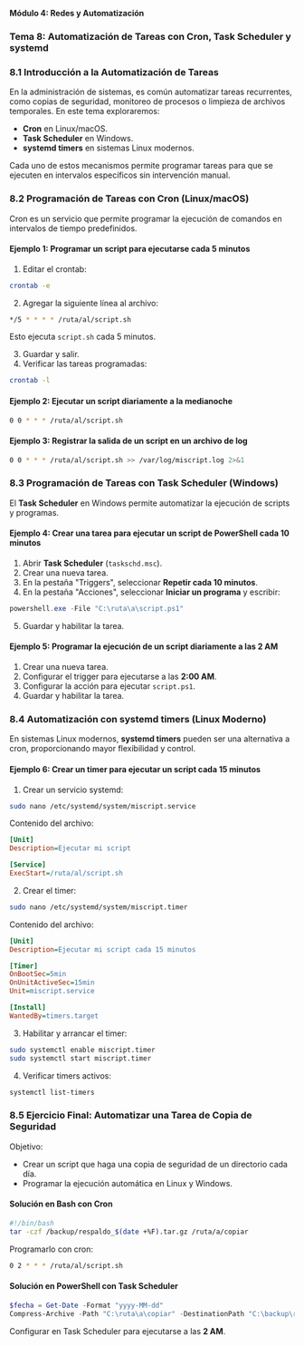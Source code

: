 **Módulo 4: Redes y Automatización**

### **Tema 8: Automatización de Tareas con Cron, Task Scheduler y systemd**

### **8.1 Introducción a la Automatización de Tareas**
En la administración de sistemas, es común automatizar tareas recurrentes, como copias de seguridad, monitoreo de procesos o limpieza de archivos temporales. En este tema exploraremos:

- **Cron** en Linux/macOS.
- **Task Scheduler** en Windows.
- **systemd timers** en sistemas Linux modernos.

Cada uno de estos mecanismos permite programar tareas para que se ejecuten en intervalos específicos sin intervención manual.

### **8.2 Programación de Tareas con Cron (Linux/macOS)**

Cron es un servicio que permite programar la ejecución de comandos en intervalos de tiempo predefinidos.

#### **Ejemplo 1: Programar un script para ejecutarse cada 5 minutos**

1. Editar el crontab:
```bash
crontab -e
```

2. Agregar la siguiente línea al archivo:
```bash
*/5 * * * * /ruta/al/script.sh
```
Esto ejecuta `script.sh` cada 5 minutos.

3. Guardar y salir.
4. Verificar las tareas programadas:
```bash
crontab -l
```

#### **Ejemplo 2: Ejecutar un script diariamente a la medianoche**
```bash
0 0 * * * /ruta/al/script.sh
```

#### **Ejemplo 3: Registrar la salida de un script en un archivo de log**
```bash
0 0 * * * /ruta/al/script.sh >> /var/log/miscript.log 2>&1
```


### **8.3 Programación de Tareas con Task Scheduler (Windows)**

El **Task Scheduler** en Windows permite automatizar la ejecución de scripts y programas.

#### **Ejemplo 4: Crear una tarea para ejecutar un script de PowerShell cada 10 minutos**

1. Abrir **Task Scheduler** (`taskschd.msc`).
2. Crear una nueva tarea.
3. En la pestaña "Triggers", seleccionar **Repetir cada 10 minutos**.
4. En la pestaña "Acciones", seleccionar **Iniciar un programa** y escribir:
```powershell
powershell.exe -File "C:\ruta\a\script.ps1"
```
5. Guardar y habilitar la tarea.

#### **Ejemplo 5: Programar la ejecución de un script diariamente a las 2 AM**
1. Crear una nueva tarea.
2. Configurar el trigger para ejecutarse a las **2:00 AM**.
3. Configurar la acción para ejecutar `script.ps1`.
4. Guardar y habilitar la tarea.

### **8.4 Automatización con systemd timers (Linux Moderno)**

En sistemas Linux modernos, **systemd timers** pueden ser una alternativa a cron, proporcionando mayor flexibilidad y control.

#### **Ejemplo 6: Crear un timer para ejecutar un script cada 15 minutos**

1. Crear un servicio systemd:
```bash
sudo nano /etc/systemd/system/miscript.service
```

Contenido del archivo:
```ini
[Unit]
Description=Ejecutar mi script

[Service]
ExecStart=/ruta/al/script.sh
```

2. Crear el timer:
```bash
sudo nano /etc/systemd/system/miscript.timer
```

Contenido del archivo:
```ini
[Unit]
Description=Ejecutar mi script cada 15 minutos

[Timer]
OnBootSec=5min
OnUnitActiveSec=15min
Unit=miscript.service

[Install]
WantedBy=timers.target
```

3. Habilitar y arrancar el timer:
```bash
sudo systemctl enable miscript.timer
sudo systemctl start miscript.timer
```

4. Verificar timers activos:
```bash
systemctl list-timers
```

### **8.5 Ejercicio Final: Automatizar una Tarea de Copia de Seguridad**

Objetivo:
- Crear un script que haga una copia de seguridad de un directorio cada día.
- Programar la ejecución automática en Linux y Windows.

#### **Solución en Bash con Cron**
```bash
#!/bin/bash
tar -czf /backup/respaldo_$(date +%F).tar.gz /ruta/a/copiar
```

Programarlo con cron:
```bash
0 2 * * * /ruta/al/script.sh
```

#### **Solución en PowerShell con Task Scheduler**
```powershell
$fecha = Get-Date -Format "yyyy-MM-dd"
Compress-Archive -Path "C:\ruta\a\copiar" -DestinationPath "C:\backup\respaldo_$fecha.zip"
```

Configurar en Task Scheduler para ejecutarse a las **2 AM**.

